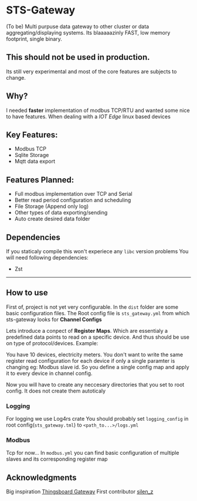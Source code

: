 # STS-Gateway

(To be) Multi purpuse data gateway to other cluster or data aggregating/displaying systems.
Its blaaaaazinly FAST, low memory footprint, single binary.

## This should not be used in production.
Its still very experimental and most of the core features are subjects to change.

## Why?
I needed **faster** implementation of modbus TCP/RTU and wanted some nice to have features. When dealing with a *IOT Edge* linux based devices

## Key Features:
- Modbus TCP
- Sqlite Storage
- Mqtt data export

## Features Planned: 
- Full modbus implementation over TCP and Serial
- Better read period configuration and scheduling
- File Storage (Append only log) 
- Other types of data exporting/sending
- Auto create desired data folder

## Dependencies
If you staticaly compile this won't experiece any `libc` version problems
You will need following dependencies:
- Zst 
---
## How to use
First of, project is not yet very configurable. In the ``dist`` folder are some basic configuration files. The Root config file is `sts_gateway.yml` from which sts-gateway looks for **Channel Configs**

Lets introduce a conpect of **Register Maps**. Which are essentialy a predefined data points to read on a specific device. And thus should be use on type of protocol/devices. 
Example:

You have 10 devices, electricity meters. You don't want to write the same register read configuration for each device if only a single paramter is changing eg: Modbus slave id.
So you define a single config map and apply it to every device in channel config.

Now you will have to create any neccesary directories that you set to root config. It does not create them autoticaly

### Logging
For logging we use Log4rs crate
You should probably set `logging_config`  in root config(`sts_gateway.tml`) to `<path_to...>/logs.yml` 

### Modbus
Tcp for now...
In `modbus.yml` you can find basic configuration of multiple slaves and its corresponding register map


## Acknowledgments
Big inspiration [Thingsboard Gateway](https://github.com/thingsboard/thingsboard-gateway)
First contributor [silen_z](https://github.com/silen-z/)
